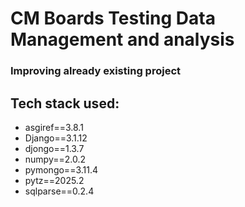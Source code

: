 # CM Boards Testing Data Management and analysis 
### Improving already existing project 

## Tech stack used:
* asgiref==3.8.1
* Django==3.1.12
* djongo==1.3.7
* numpy==2.0.2
* pymongo==3.11.4
* pytz==2025.2
* sqlparse==0.2.4
 
